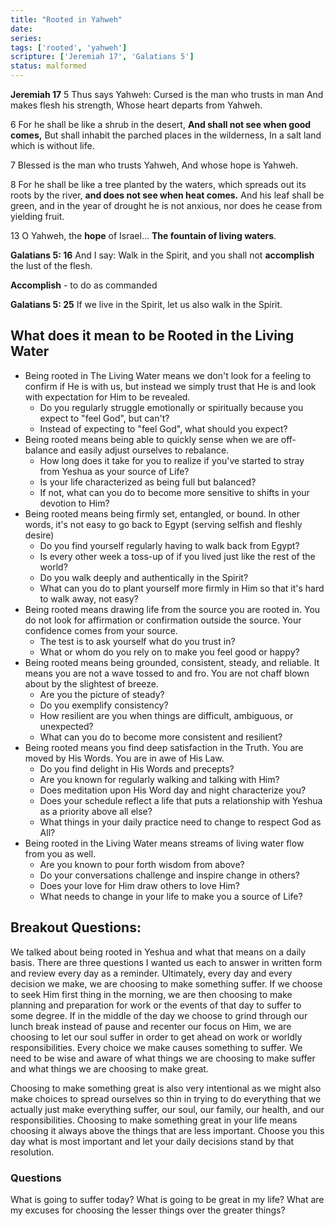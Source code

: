 ```yaml
---
title: "Rooted in Yahweh"
date: 
series: 
tags: ['rooted', 'yahweh']
scripture: ['Jeremiah 17', 'Galatians 5']
status: malformed
---
```


**Jeremiah 17**
5 Thus says Yahweh:
Cursed is the man who trusts in man
And makes flesh his strength,
Whose heart departs from Yahweh.

6 For he shall be like a shrub in the desert,
**And shall not see when good comes,**
But shall inhabit the parched places in the wilderness,
In a salt land which is without life.

7 Blessed is the man who trusts Yahweh,
And whose hope is Yahweh.

8 For he shall be like a tree planted by the waters, 
which spreads out its roots by the river, 
**and does not see when heat comes.** 
And his leaf shall be green, 
and in the year of drought he is not anxious, 
nor does he cease from yielding fruit​.

13 O Yahweh, the **hope** of Israel...
**The fountain of living waters**.

**Galatians 5: 16** 
And I say: Walk in the Spirit, and you shall not **accomplish** the lust of the flesh.

**Accomplish** - to do as commanded

**Galatians 5: 25** 
If we live in the Spirit, let us also walk in the Spirit.

## What does it mean to be Rooted in the Living Water

- Being rooted in The Living Water means we don't look for a feeling to confirm if He is with us, but instead we simply trust that He is and look with expectation for Him to be revealed.
	- Do you regularly struggle emotionally or spiritually because you expect to "feel God", but can't?
	- Instead of expecting to "feel God", what should you expect?
- Being rooted means being able to quickly sense when we are off-balance and easily adjust ourselves to rebalance. 
	- How long does it take for you to realize if you've started to stray from Yeshua as your source of Life? 
	- Is your life characterized as being full but balanced? 
	- If not, what can you do to become more sensitive to shifts in your devotion to Him?
- Being rooted means being firmly set, entangled, or bound. In other words, it's not easy to go back to Egypt (serving selfish and fleshly desire) 
	- Do you find yourself regularly having to walk back from Egypt? 
	- Is every other week a toss-up of if you lived just like the rest of the world? 
	- Do you walk deeply and authentically in the Spirit?
	- What can you do to plant yourself more firmly in Him so that it's hard to walk away, not easy?
- Being rooted means drawing life from the source you are rooted in. You do not look for affirmation or confirmation outside the source. Your confidence comes from your source. 
	- The test is to ask yourself what do you trust in? 
	- What or whom do you rely on to make you feel good or happy?
- Being rooted means being grounded, consistent, steady, and reliable. It means you are not a wave tossed to and fro. You are not chaff blown about by the slightest of breeze. 
	- Are you the picture of steady? 
	- Do you exemplify consistency? 
	- How resilient are you when things are difficult, ambiguous, or unexpected?
	- What can you do to become more consistent and resilient?
- Being rooted means you find deep satisfaction in the Truth. You are moved by His Words. You are in awe of His Law. 
	- Do you find delight in His Words and precepts? 
	- Are you known for regularly walking and talking with Him? 
	- Does meditation upon His Word day and night characterize you? 
	- Does your schedule reflect a life that puts a relationship with Yeshua as a priority above all else?
	- What things in your daily practice need to change to respect God as All?
- Being rooted in the Living Water means streams of living water flow from you as well. 
	- Are you known to pour forth wisdom from above? 
	- Do your conversations challenge and inspire change in others? 
	- Does your love for Him draw others to love Him?
	- What needs to change in your life to make you a source of Life?


## Breakout Questions:

We talked about being rooted in Yeshua and what that means on a daily basis. There are three questions I wanted us each to answer in written form and review every day as a reminder. Ultimately, every day and every decision we make, we are choosing to make something suffer. If we choose to seek Him first thing in the morning, we are then choosing to make planning and preparation for work or the events of that day to suffer to some degree. If in the middle of the day we choose to grind through our lunch break instead of pause and recenter our focus on Him, we are choosing to let our soul suffer in order to get ahead on work or worldly responsibilities. Every choice we make causes something to suffer. We need to be wise and aware of what things we are choosing to make suffer and what things we are choosing to make great. 

Choosing to make something great is also very intentional as we might also make choices to spread ourselves so thin in trying to do everything that we actually just make everything suffer, our soul, our family, our health, and our responsibilities. Choosing to make something great in your life means choosing it always above the things that are less important. Choose you this day what is most important and let your daily decisions stand by that resolution.

### Questions
What is going to suffer today?
What is going to be great in my life?
What are my excuses for choosing the lesser things over the greater things?